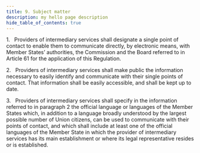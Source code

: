 ```yaml
---
title: 9. Subject matter
description: my hello page description
hide_table_of_contents: true
---
```

1.   Providers of intermediary services shall designate a single point of contact to enable them to communicate directly, by electronic means, with Member States’ authorities, the Commission and the Board referred to in Article 61 for the application of this Regulation.

2.   Providers of intermediary services shall make public the information necessary to easily identify and communicate with their single points of contact. That information shall be easily accessible, and shall be kept up to date.

3.   Providers of intermediary services shall specify in the information referred to in paragraph 2 the official language or languages of the Member States which, in addition to a language broadly understood by the largest possible number of Union citizens, can be used to communicate with their points of contact, and which shall include at least one of the official languages of the Member State in which the provider of intermediary services has its main establishment or where its legal representative resides or is established.